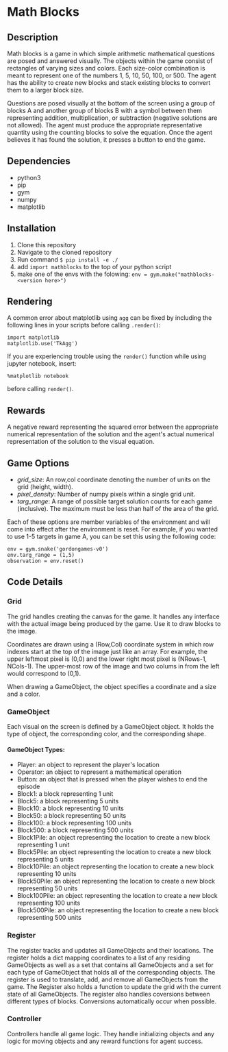 # Math Blocks

## Description
Math blocks is a game in which simple arithmetic mathematical questions are posed and answered visually. The objects within the game consist of rectangles of varying sizes and colors. Each size-color combination is meant to represent one of the numbers 1, 5, 10, 50, 100, or 500. The agent has the ability to create new blocks and stack existing blocks to convert them to a larger block size.

Questions are posed visually at the bottom of the screen using a group of blocks A and another group of blocks B with a symbol between them representing addition, multiplication, or subtraction (negative solutions are not allowed). The agent must produce the appropriate representative quantity using the counting blocks to solve the equation. Once the agent believes it has found the solution, it presses a button to end the game.

## Dependencies
- python3
- pip
- gym
- numpy
- matplotlib

## Installation
1. Clone this repository
2. Navigate to the cloned repository
3. Run command `$ pip install -e ./`
4. add `import mathblocks` to the top of your python script
5. make one of the envs with the folowing: `env = gym.make("mathblocks-<version here>")`

## Rendering
A common error about matplotlib using `agg` can be fixed by including the following lines in your scripts before calling `.render()`:

    import matplotlib
    matplotlib.use('TkAgg')

If you are experiencing trouble using the `render()` function while using jupyter notebook, insert:

    %matplotlib notebook

before calling `render()`.

## Rewards
A negative reward representing the squared error between the appropriate numerical representation of the solution and the agent's actual numerical representation of the solution to the visual equation.

## Game Options

- _grid_size_: An row,col coordinate denoting the number of units on the grid (height, width).
- _pixel_density_: Number of numpy pixels within a single grid unit.
- _targ_range_: A range of possible target solution counts for each game (inclusive). The maximum must be less than half of the area of the grid.

Each of these options are member variables of the environment and will come into effect after the environment is reset. For example, if you wanted to use 1-5 targets in game A, you can be set this using the following code:

    env = gym.snake('gordongames-v0')
    env.targ_range = (1,5)
    observation = env.reset()

## Code Details
### Grid
The grid handles creating the canvas for the game. It handles any interface with the actual image being produced by the game. Use it to draw blocks to the image.

Coordinates are drawn using a (Row,Col) coordinate system in which row indexes start at the top of the image just like an array. For example, the upper leftmost pixel is (0,0) and the lower right most pixel is (NRows-1, NCols-1). The upper-most row of the image and two colums in from the left would correspond to (0,1).

When drawing a GameObject, the object specifies a coordinate and a size and a color.

### GameObject
Each visual on the screen is defined by a GameObject object. It holds the type of object, the corresponding color, and the corresponding shape.

#### GameObject Types:
- Player: an object to represent the player's location
- Operator: an object to represent a mathematical operation
- Button: an object that is pressed when the player wishes to end the episode
- Block1: a block representing 1 unit
- Block5: a block representing 5 units
- Block10: a block representing 10 units
- Block50: a block representing 50 units
- Block100: a block representing 100 units
- Block500: a block representing 500 units
- Block1Pile: an object representing the location to create a new block representing 1 unit
- Block5Pile: an object representing the location to create a new block representing 5 units
- Block10Pile: an object representing the location to create a new block representing 10 units
- Block50Pile: an object representing the location to create a new block representing 50 units
- Block100Pile: an object representing the location to create a new block representing 100 units
- Block500Pile: an object representing the location to create a new block representing 500 units

### Register
The register tracks and updates all GameObjects and their locations. The register holds a dict mapping coordinates to a list of any residing GameObjects as well as a set that contains all GameObjects and a set for each type of GameObject that holds all of the corresponding objects. The register is used to translate, add, and remove all GameObjects from the game. The Register also holds a function to update the grid with the current state of all GameObjects. The register also handles coversions between different types of blocks. Conversions automatically occur when possible.

### Controller
Controllers handle all game logic. They handle initializing objects and any logic for moving objects and any reward functions for agent success.

